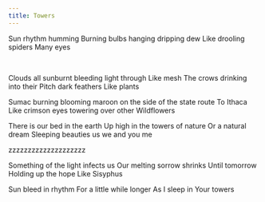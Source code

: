 ```yaml
---
title: Towers
---
```


Sun rhythm humming
Burning bulbs hanging dripping dew
Like drooling spiders
Many eyes
<!--excerpt--><br>

Clouds all sunburnt bleeding light through
Like mesh
The crows drinking into their
Pitch dark feathers
Like plants
<br>

Sumac burning blooming maroon on the side of the state route
To Ithaca
Like crimson eyes towering over other
Wildflowers
<br>

There is our bed in the earth
Up high in the towers of nature
Or a natural dream
Sleeping beauties us we and you me
<br>

zzzzzzzzzzzzzzzzzzzz
<br>

Something of the light infects us
Our melting sorrow shrinks
Until tomorrow
Holding up the hope
Like Sisyphus
<br>

Sun bleed in rhythm
For a little while longer
As I sleep in
Your towers
